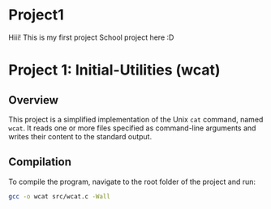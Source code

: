 # Project1
Hiii! This is my first project School project here :D

# Project 1: Initial-Utilities (wcat)

## Overview
This project is a simplified implementation of the Unix `cat` command, named `wcat`. It reads one or more files specified as command-line arguments and writes their content to the standard output.

## Compilation
To compile the program, navigate to the root folder of the project and run:

```bash
gcc -o wcat src/wcat.c -Wall




